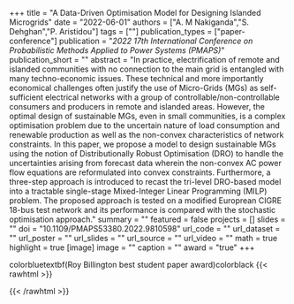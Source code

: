 +++
title = "A Data-Driven Optimisation Model for Designing Islanded Microgrids"
date = "2022-06-01"
authors = ["A. M Nakiganda","S. Dehghan","P. Aristidou"]
tags = [""]
publication_types = ["paper-conference"]
publication = "_2022 17th International Conference on Probabilistic Methods Applied to Power Systems (PMAPS)_"
publication_short = ""
abstract = "In practice, electrification of remote and islanded communities with no connection to the main grid is entangled with many techno-economic issues. These technical and more importantly economical challenges often justify the use of Micro-Grids (MGs) as self-sufficient electrical networks with a group of controllable/non-controllable consumers and producers in remote and islanded areas. However, the optimal design of sustainable MGs, even in small communities, is a complex optimisation problem due to the uncertain nature of load consumption and renewable production as well as the non-convex characteristics of network constraints. In this paper, we propose a model to design sustainable MGs using the notion of Distributionally Robust Optimisation (DRO) to handle the uncertainties arising from forecast data wherein the non-convex AC power flow equations are reformulated into convex constraints. Furthermore, a three-step approach is introduced to recast the tri-level DRO-based model into a tractable single-stage Mixed-Integer Linear Programming (MILP) problem. The proposed approach is tested on a modified Europrean CIGRE 18-bus test network and its performance is compared with the stochastic optimisation approach."
summary = ""
featured = false
projects = []
slides = ""
doi = "10.1109/PMAPS53380.2022.9810598"
url_code = ""
url_dataset = ""
url_poster = ""
url_slides = ""
url_source = ""
url_video = ""
math = true
highlight = true
[image]
image = ""
caption = ""
award = "true"
+++

colorbluetextbf(Roy Billington best student paper award)colorblack
{{< rawhtml >}}
<div data-badge-details="right" data-badge-type="medium-donut" data-doi="10.1109/PMAPS53380.2022.9810598" data-hide-no-mentions="true" class="altmetric-embed"></div>
{{< /rawhtml >}}
